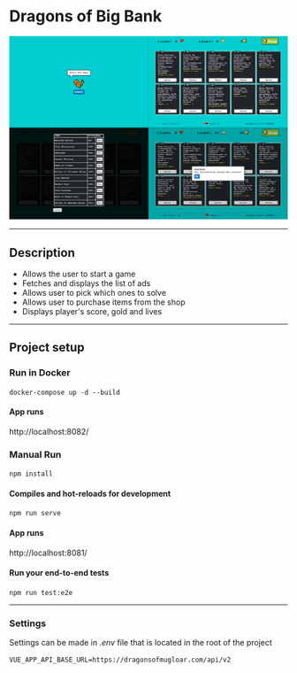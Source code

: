 # Dragons of Big Bank

![alt text][logo]

[logo]: preview.png "Dragons game preview"

---

## Description

* Allows the user to start a game
* Fetches and displays the list of ads
* Allows user to pick which ones to solve
* Allows user to purchase items from the shop
* Displays player's score, gold and lives

---

## Project setup


### Run in Docker

```
docker-compose up -d --build
```

#### App runs

http://localhost:8082/

### Manual Run

```
npm install
```

#### Compiles and hot-reloads for development
```
npm run serve
```

#### App runs

http://localhost:8081/

#### Run your end-to-end tests
```
npm run test:e2e
```

---

### Settings
Settings can be made in _.env_ file that is located in the root of the project

```
VUE_APP_API_BASE_URL=https://dragonsofmugloar.com/api/v2
```
